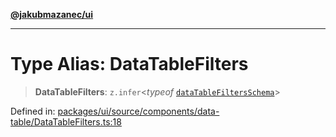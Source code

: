 [**@jakubmazanec/ui**](../README.md)

---

# Type Alias: DataTableFilters

> **DataTableFilters**: `z.infer`\<_typeof_
> [`dataTableFiltersSchema`](../variables/dataTableFiltersSchema.md)\>

Defined in:
[packages/ui/source/components/data-table/DataTableFilters.ts:18](https://github.com/jakubmazanec/tools/blob/d8ee2855cc8c253cbcc5c4d49e7356ff8450cbde/packages/ui/source/components/data-table/DataTableFilters.ts#L18)
